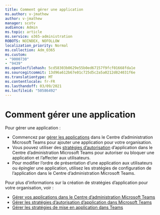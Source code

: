 ```yaml
---
title: Comment gérer une application
ms.author: v-jmathew
author: v-jmathew
manager: scotv
audience: Admin
ms.topic: article
ms.service: o365-administration
ROBOTS: NOINDEX, NOFOLLOW
localization_priority: Normal
ms.collection: Adm_O365
ms.custom:
- "9000730"
- "9439"
ms.openlocfilehash: 5cd58303b0629e55b0ed67157f9fcf01668fda1e
ms.sourcegitcommit: 13d96a612b67e01c725d5c2a5a0212d824031f6e
ms.translationtype: MT
ms.contentlocale: fr-FR
ms.lasthandoff: 03/09/2021
ms.locfileid: "50586492"
---
```

# <a name="how-to-manage-an-app"></a>Comment gérer une application

Pour gérer une application :

- Commencez par [gérer les applications](https://admin.teams.microsoft.com/policies/manage-apps) dans le Centre d’administration Microsoft Teams pour ajouter une application pour votre organisation.
- Vous pouvez utiliser des [stratégies d’autorisation](https://admin.teams.microsoft.com/policies/app-permission) d’application dans le Centre d’administration Microsoft Teams pour autoriser ou bloquer une application et l’affecter aux utilisateurs.
- Pour modifier l’ordre de présentation d’une application [](https://admin.teams.microsoft.com/policies/app-setup) aux utilisateurs ou épingler une application, utilisez les stratégies de configuration de l’application dans le Centre d’administration Microsoft Teams.

Pour plus d’informations sur la création de stratégies d’application pour votre organisation, voir :

- [Gérer vos applications dans le Centre d’administration Microsoft Teams](https://docs.microsoft.com/MicrosoftTeams/manage-apps)
- [Gérer les stratégies d’autorisation d’application dans Microsoft Teams](https://docs.microsoft.com/microsoftteams/teams-app-permission-policies)
- [Gérer les stratégies de mise en application dans Teams](https://docs.microsoft.com/microsoftteams/teams-app-setup-policies)
